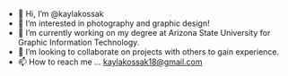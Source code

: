 - 👋 Hi, I’m @kaylakossak
- 👀 I’m interested in photography and graphic design!
- 🌱 I’m currently working on my degree at Arizona State University for Graphic Information Technology.
- 💞️ I’m looking to collaborate on projects with others to gain experience.
- 📫 How to reach me ... kaylakossak18@gmail.com

<!---
kaylakossak/kaylakossak is a ✨ special ✨ repository because its `README.md` (this file) appears on your GitHub profile.
You can click the Preview link to take a look at your changes.
--->
